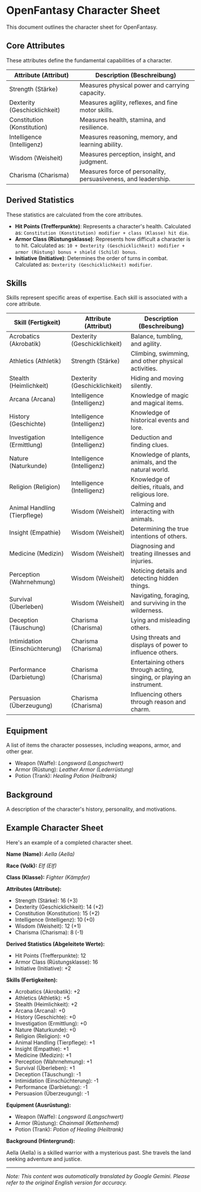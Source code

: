 # OpenFantasy Character Sheet

This document outlines the character sheet for OpenFantasy.

## Core Attributes

These attributes define the fundamental capabilities of a character.

| Attribute (Attribut) | Description (Beschreibung)                                                                 |
| --------------------- | ------------------------------------------------------------------------------------------ |
| Strength (Stärke)     | Measures physical power and carrying capacity.                                             |
| Dexterity (Geschicklichkeit)   | Measures agility, reflexes, and fine motor skills.                                          |
| Constitution (Konstitution) | Measures health, stamina, and resilience.                                                |
| Intelligence (Intelligenz)  | Measures reasoning, memory, and learning ability.                                       |
| Wisdom (Weisheit)       | Measures perception, insight, and judgment.                                                |
| Charisma (Charisma)     | Measures force of personality, persuasiveness, and leadership.                               |

## Derived Statistics

These statistics are calculated from the core attributes.

*   **Hit Points (Trefferpunkte)**: Represents a character's health. Calculated as: `Constitution (Konstitution) modifier + class (Klasse) hit die`.
*   **Armor Class (Rüstungsklasse)**: Represents how difficult a character is to hit. Calculated as: `10 + Dexterity (Geschicklichkeit) modifier + armor (Rüstung) bonus + shield (Schild) bonus`.
*   **Initiative (Initiative)**: Determines the order of turns in combat. Calculated as: `Dexterity (Geschicklichkeit) modifier`.

## Skills

Skills represent specific areas of expertise. Each skill is associated with a core attribute.

| Skill (Fertigkeit)       | Attribute (Attribut) | Description (Beschreibung)                                                        |
| ------------------------- | --------------------- | ------------------------------------------------------------------------------------ |
| Acrobatics (Akrobatik)     | Dexterity (Geschicklichkeit)   | Balance, tumbling, and agility.                                                       |
| Athletics (Athletik)       | Strength (Stärke)     | Climbing, swimming, and other physical activities.                                      |
| Stealth (Heimlichkeit)      | Dexterity (Geschicklichkeit)   | Hiding and moving silently.                                                           |
| Arcana (Arcana)           | Intelligence (Intelligenz)  | Knowledge of magic and magical items.                                                 |
| History (Geschichte)        | Intelligence (Intelligenz)  | Knowledge of historical events and lore.                                              |
| Investigation (Ermittlung) | Intelligence (Intelligenz)  | Deduction and finding clues.                                                            |
| Nature (Naturkunde)         | Intelligence (Intelligenz)  | Knowledge of plants, animals, and the natural world.                                   |
| Religion (Religion)       | Intelligence (Intelligenz)  | Knowledge of deities, rituals, and religious lore.                                      |
| Animal Handling (Tierpflege)  | Wisdom (Weisheit)       | Calming and interacting with animals.                                                  |
| Insight (Empathie)          | Wisdom (Weisheit)       | Determining the true intentions of others.                                             |
| Medicine (Medizin)          | Wisdom (Weisheit)       | Diagnosing and treating illnesses and injuries.                                        |
| Perception (Wahrnehmung)    | Wisdom (Weisheit)       | Noticing details and detecting hidden things.                                            |
| Survival (Überleben)        | Wisdom (Weisheit)       | Navigating, foraging, and surviving in the wilderness.                                 |
| Deception (Täuschung)       | Charisma (Charisma)     | Lying and misleading others.                                                            |
| Intimidation (Einschüchterung) | Charisma (Charisma)     | Using threats and displays of power to influence others.                               |
| Performance (Darbietung)     | Charisma (Charisma)     | Entertaining others through acting, singing, or playing an instrument.                   |
| Persuasion (Überzeugung)     | Charisma (Charisma)     | Influencing others through reason and charm.                                          |

## Equipment

A list of items the character possesses, including weapons, armor, and other gear.

*   Weapon (Waffe): *Longsword (Langschwert)*
*   Armor (Rüstung): *Leather Armor (Lederrüstung)*
*   Potion (Trank): *Healing Potion (Heiltrank)*

## Background

A description of the character's history, personality, and motivations.

## Example Character Sheet

Here's an example of a completed character sheet.

**Name (Name):** *Aella (Aella)*

**Race (Volk):** *Elf (Elf)*

**Class (Klasse):** *Fighter (Kämpfer)*

**Attributes (Attribute):**

*   Strength (Stärke): 16 (+3)
*   Dexterity (Geschicklichkeit): 14 (+2)
*   Constitution (Konstitution): 15 (+2)
*   Intelligence (Intelligenz): 10 (+0)
*   Wisdom (Weisheit): 12 (+1)
*   Charisma (Charisma): 8 (-1)

**Derived Statistics (Abgeleitete Werte):**

*   Hit Points (Trefferpunkte): 12
*   Armor Class (Rüstungsklasse): 16
*   Initiative (Initiative): +2

**Skills (Fertigkeiten):**

*   Acrobatics (Akrobatik): +2
*   Athletics (Athletik): +5
*   Stealth (Heimlichkeit): +2
*   Arcana (Arcana): +0
*   History (Geschichte): +0
*   Investigation (Ermittlung): +0
*   Nature (Naturkunde): +0
*   Religion (Religion): +0
*   Animal Handling (Tierpflege): +1
*   Insight (Empathie): +1
*   Medicine (Medizin): +1
*   Perception (Wahrnehmung): +1
*   Survival (Überleben): +1
*   Deception (Täuschung): -1
*   Intimidation (Einschüchterung): -1
*   Performance (Darbietung): -1
*   Persuasion (Überzeugung): -1

**Equipment (Ausrüstung):**

*   Weapon (Waffe): *Longsword (Langschwert)*
*   Armor (Rüstung): *Chainmail (Kettenhemd)*
*   Potion (Trank): *Potion of Healing (Heiltrank)*

**Background (Hintergrund):**

Aella (Aella) is a skilled warrior with a mysterious past. She travels the land seeking adventure and justice.


---
_Note: This content was automatically translated by Google Gemini. Please refer to the original English version for accuracy._